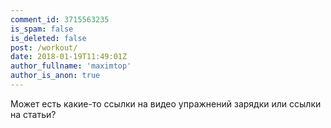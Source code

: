 ```yaml
---
comment_id: 3715563235
is_spam: false
is_deleted: false
post: /workout/
date: 2018-01-19T11:49:01Z
author_fullname: 'maximtop'
author_is_anon: true
---
```


<p>Может есть какие-то ссылки на видео упражнений зарядки или ссылки на статьи?</p>
